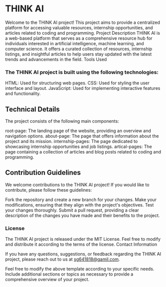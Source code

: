 <h1> THINK AI</h1>

Welcome to the THINK AI project! This project aims to provide a centralized platform for accessing valuable resources, internship opportunities, and articles related to coding and programming.
Project Description
THINK AI is a web-based platform that serves as a comprehensive resource hub for individuals interested in artificial intelligence, machine learning, and computer science. It offers a curated collection of resources, internship listings, and insightful articles to help users stay updated with the latest trends and advancements in the field.
Tools Used

<h3> The THINK AI project is built using the following technologies:</h3>

HTML: Used for structuring web pages.
CSS: Used for styling the user interface and layout.
JavaScript: Used for implementing interactive features and functionality.


<h2>Technical Details</h2>

The project consists of the following main components:

root-page: The landing page of the website, providing an overview and navigation options.
about-page: The page that offers information about the project and its mission. 
internship-pages: The page dedicated to showcasing internship opportunities and job listings.
artical-pages: The page containing a collection of articles and blog posts related to coding and programming.

<h2>Contribution Guidelines</h2>


We welcome contributions to the THINK AI project! If you would like to contribute, please follow these guidelines:

Fork the repository and create a new branch for your changes.
Make your modifications, ensuring that they align with the project's objectives.
Test your changes thoroughly.
Submit a pull request, providing a clear description of the changes you have made and their benefits to the project.

<h3>License</h3>
The THINK AI project is released under the MIT License. Feel free to modify and distribute it according to the terms of the license.
Contact Information

If you have any questions, suggestions, or feedback regarding the THINK AI project, please reach out to us at sg641818@gamil.com.

Feel free to modify the above template according to your specific needs. Include additional sections or topics as necessary to provide a comprehensive overview of your project.
